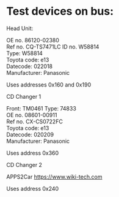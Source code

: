# Test devices on bus:

Head Unit:

OE no. 86120-02380 	
Ref no. CQ-TS7471LC 
ID no. W58814 	  	
Type: W58814 	  	
Toyota code: e13 	
Datecode: 022018 	
Manufacturer: Panasonic 

Uses addresses 0x160 and 0x190

CD Changer 1

Front: TM0461
Type: 74833 	  	  	 
OE no. 08601-00911 	  	  	 
Ref no. CX-CS0722FC 	  	  	 
Toyota code: e13 	  	  	 
Datecode: 020209 	  	  	 
Manufacturer: Panasonic

Uses address 0x360

CD Changer 2

APPS2Car
https://www.wiki-tech.com

Uses address 0x240
  	  	  	  	 